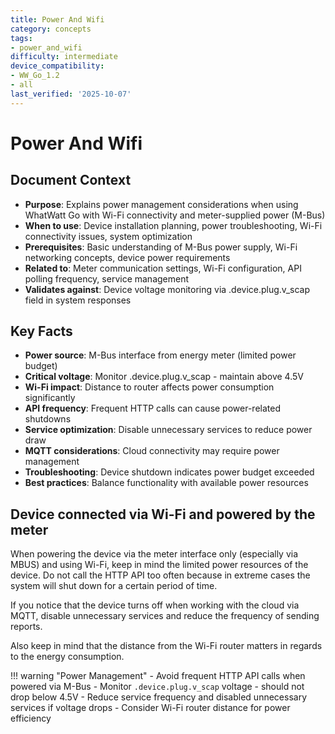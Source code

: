 ```yaml
---
title: Power And Wifi
category: concepts
tags:
- power_and_wifi
difficulty: intermediate
device_compatibility:
- WW_Go_1.2
- all
last_verified: '2025-10-07'
---
```



# Power And Wifi

## Document Context

- **Purpose**: Explains power management considerations when using WhatWatt Go with Wi-Fi connectivity and meter-supplied power (M-Bus)
- **When to use**: Device installation planning, power troubleshooting, Wi-Fi connectivity issues, system optimization
- **Prerequisites**: Basic understanding of M-Bus power supply, Wi-Fi networking concepts, device power requirements
- **Related to**: Meter communication settings, Wi-Fi configuration, API polling frequency, service management
- **Validates against**: Device voltage monitoring via .device.plug.v_scap field in system responses

## Key Facts

- **Power source**: M-Bus interface from energy meter (limited power budget)
- **Critical voltage**: Monitor .device.plug.v_scap - maintain above 4.5V
- **Wi-Fi impact**: Distance to router affects power consumption significantly
- **API frequency**: Frequent HTTP calls can cause power-related shutdowns
- **Service optimization**: Disable unnecessary services to reduce power draw
- **MQTT considerations**: Cloud connectivity may require power management
- **Troubleshooting**: Device shutdown indicates power budget exceeded
- **Best practices**: Balance functionality with available power resources

## Device connected via Wi-Fi and powered by the meter

When powering the device via the meter interface only (especially via MBUS) and using Wi-Fi, keep in mind the limited power resources of the device. Do not call the HTTP API too often because in extreme cases the system will shut down for a certain period of time.

If you notice that the device turns off when working with the cloud via MQTT, disable unnecessary services and reduce the frequency of sending reports.

Also keep in mind that the distance from the Wi-Fi router matters in regards to the energy consumption.

!!! warning "Power Management"
    - Avoid frequent HTTP API calls when powered via M-Bus
    - Monitor `.device.plug.v_scap` voltage - should not drop below 4.5V
    - Reduce service frequency and disabled unnecessary services if voltage drops
    - Consider Wi-Fi router distance for power efficiency
